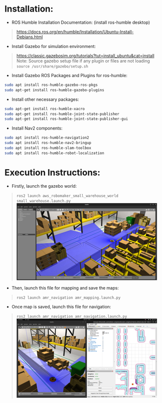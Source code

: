 # Installation:

- ROS Humble Installation Documentation: (install ros-humble desktop)
> https://docs.ros.org/en/humble/Installation/Ubuntu-Install-Debians.html

- Install Gazebo for simulation environment:
> https://classic.gazebosim.org/tutorials?tut=install_ubuntu&cat=install
> Note: Source gazebo setup file if any plugin or files are not loading `source /usr/share/gazebo/setup.sh`

- Install Gazebo ROS Packages and Plugins for ros-humble:
```bash
sudo apt install ros-humble-gazebo-ros-pkgs
sudo apt-get install ros-humble-gazebo-plugins
```

- Install other necessary packages:
```bash
sudo apt-get install ros-humble-xacro
sudo apt-get install ros-humble-joint-state-publisher
sudo apt-get install ros-humble-joint-state-publisher-gui
```

- Install Nav2 components:
```bash
sudo apt install ros-humble-navigation2
sudo apt install ros-humble-nav2-bringup
sudo apt install ros-humble-slam-toolbox
sudo apt install ros-humble-robot-localization
```

# Execution Instructions:

- Firstly, launch the gazebo world:
> `ros2 launch aws_robomaker_small_warehouse_world small_warehouse.launch.py`
![alt text](_utils/gazebo.png)

- Then, launch this file for mapping and save the maps:
> `ros2 launch amr_navigation amr_mapping.launch.py`

- Once map is saved, launch this file for navigation:
> `ros2 launch amr_navigation amr_navigation.launch.py`
![alt text](_utils/navigation.png)
